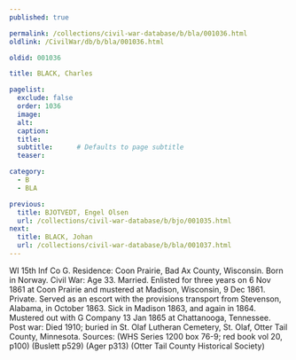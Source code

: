 ```yaml
---
published: true

permalink: /collections/civil-war-database/b/bla/001036.html
oldlink: /CivilWar/db/b/bla/001036.html

oldid: 001036

title: BLACK, Charles

pagelist:
  exclude: false
  order: 1036
  image: 
  alt:
  caption:
  title:
  subtitle:      # Defaults to page subtitle
  teaser:

category: 
  - B 
  - BLA

previous:
  title: BJOTVEDT, Engel Olsen
  url: /collections/civil-war-database/b/bjo/001035.html  
next:
  title: BLACK, Johan
  url: /collections/civil-war-database/b/bla/001037.html   
---
```

WI 15th Inf Co G. Residence: Coon Prairie, Bad Ax County, Wisconsin. Born in Norway. Civil War: Age 33. Married. Enlisted for three years on 6 Nov 1861 at Coon Prairie and mustered at Madison, Wisconsin, 9 Dec 1861. Private. Served as an escort with the provisions transport from Stevenson, Alabama, in October 1863. Sick in Madison 1863, and again in 1864. Mustered out with G Company 13 Jan 1865 at Chattanooga, Tennessee. Post war: Died 1910; buried in St. Olaf Lutheran Cemetery, St. Olaf, Otter Tail County, Minnesota. Sources: (WHS Series 1200 box 76-9; red book vol 20, p100) (Buslett p529) (Ager p313) (Otter Tail County Historical Society)